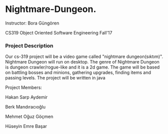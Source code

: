 


# Nightmare-Dungeon.

Instructor: Bora Güngören

CS319 Object Oriented Software Engineering Fall'17

### Project Description

Our cs-319 project will be a video game called "nightmare dungeon(sıktım)". 
Nightmare Dungeon will run on desktop. The genre of Nightmare Dungeon is dungeon crawler/rogue-like and it is a 2d game. 
The game will be based on battling bosses and minions, gathering upgrades, finding items and passing levels. 
The project will be written in java

Project Members:

Hakan Sarp Aydemir

Berk Mandıracıoğlu

Mehmet Oğuz Göçmen

Hüseyin Emre Başar
